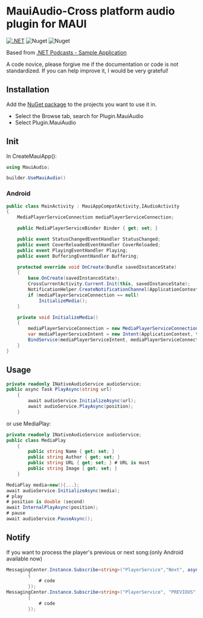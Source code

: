 # MauiAudio-Cross platform audio plugin for MAUI

[![.NET](https://github.com/BeautifulPilgrim/MauiAudio/actions/workflows/dotnet.yml/badge.svg)](https://github.com/BeautifulPilgrim/MauiAudio/actions/workflows/dotnet.yml) ![Nuget](https://img.shields.io/nuget/v/Plugin.MauiAudio) ![Nuget](https://img.shields.io/nuget/dt/Plugin.MauiAudio)

Based from [.NET Podcasts - Sample Application](https://github.com/microsoft/dotnet-podcasts#net-podcasts---sample-application)

A code novice, please forgive me if the documentation or code is not standardized. If you can help improve it, I would be very grateful!

## Installation

Add the [NuGet package](https://www.nuget.org/packages/Plugin.MauiAudio/) to the projects you want to use it in.

- Select the Browse tab, search for Plugin.MauiAudio
- Select Plugin.MauiAudio

## Init
In CreateMauiApp():
```c#
using MauiAudio;

builder.UseMauiAudio()
```
### Android
```c#
public class MainActivity : MauiAppCompatActivity,IAudioActivity
{
    MediaPlayerServiceConnection mediaPlayerServiceConnection;

    public MediaPlayerServiceBinder Binder { get; set; }

    public event StatusChangedEventHandler StatusChanged;
    public event CoverReloadedEventHandler CoverReloaded;
    public event PlayingEventHandler Playing;
    public event BufferingEventHandler Buffering;

    protected override void OnCreate(Bundle savedInstanceState)
    {
        base.OnCreate(savedInstanceState);
        CrossCurrentActivity.Current.Init(this, savedInstanceState);
        NotificationHelper.CreateNotificationChannel(ApplicationContext);
        if (mediaPlayerServiceConnection == null)
            InitializeMedia();
    }

    private void InitializeMedia()
    {
        mediaPlayerServiceConnection = new MediaPlayerServiceConnection(this);
        var mediaPlayerServiceIntent = new Intent(ApplicationContext, typeof(MediaPlayerService));
        BindService(mediaPlayerServiceIntent, mediaPlayerServiceConnection, Bind.AutoCreate);
    }
}
```
## Usage

```c#
private readonly INativeAudioService audioService;
public async Task PlayAsync(string url)
    {
        await audioService.InitializeAsync(url);
        await audioService.PlayAsync(position);
    }
```

or use MediaPlay:

```c#
private readonly INativeAudioService audioService;
public class MediaPlay
    {
        public string Name { get; set; }
        public string Author { get; set; }
        public string URL { get; set; } # URL is must
        public string Image { get; set; }
    }

MediaPlay media=new(){...};
await audioService.InitializeAsync(media);
# play 
# position is double (second)
await InternalPlayAsync(position);
# pause
await audioService.PauseAsync();
```

## Notify

If you want to process the player's previous or next song:(only Android available now)

```c#
MessagingCenter.Instance.Subscribe<string>("PlayerService","Next", async (sender) =>
        {
            # code
        });
MessagingCenter.Instance.Subscribe<string>("PlayerService", "PREVIOUS", async (sender) =>
        {
            # code
        });
```

